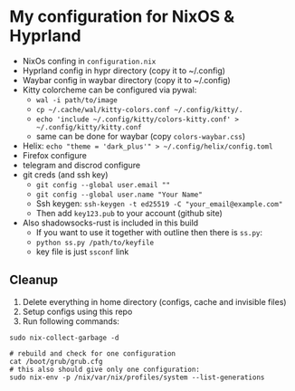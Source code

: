 # My configuration for NixOS & Hyprland

- NixOs confing in `configuration.nix`
- Hyprland config in hypr directory (copy it to ~/.config)
- Waybar config in waybar directory (copy it to ~/.config)
- Kitty colorcheme can be configured via pywal:
  + `wal -i path/to/image`
  + `cp ~/.cache/wal/kitty-colors.conf ~/.config/kitty/.`
  + `echo 'include ~/.config/kitty/colors-kitty.conf' > ~/.config/kitty/kitty.conf`
  + same can be done for waybar (copy `colors-waybar.css`)
- Helix: `echo "theme = 'dark_plus'" > ~/.config/helix/config.toml`
- Firefox configure
- telegram and discrod configure
- git creds (and ssh key)
  + `git config --global user.email ""`
  + `git config --global user.name "Your Name"`
  + Ssh keygen: `ssh-keygen -t ed25519 -C "your_email@example.com"`
  + Then add `key123.pub` to your account (github site)
- Also shadowsocks-rust is included in this build
  + If you want to use it together with outline then there is `ss.py`:
  + `python ss.py /path/to/keyfile`
  + key file is just `ssconf` link

## Cleanup

1. Delete everything in home directory (configs, cache and invisible files)
2. Setup configs using this repo
3. Run following commands:
```shell
sudo nix-collect-garbage -d

# rebuild and check for one configuration
cat /boot/grub/grub.cfg
# this also should give only one configuration:
sudo nix-env -p /nix/var/nix/profiles/system --list-generations
```
